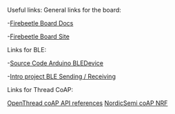 Useful links:
General links for the board:

-[Firebeetle Board Docs](https://raw.githubusercontent.com/Robert-MARKII/Document/master/FireBeetle%20Board-ESP32%20User%20Manual%20update.pdf)

-[Firebeetle Board Site](https://wiki.dfrobot.com/FireBeetle_Board_ESP32_E_SKU_DFR0654#target_0)

Links for BLE:

-[Source Code Arduino BLEDevice](https://github.com/espressif/arduino-esp32/blob/master/libraries/BLE/src/BLEDevice.h)

-[Intro project BLE Sending / Receiving](https://randomnerdtutorials.com/esp32-ble-server-client/)

Links for Thread CoAP:

[OpenThread coAP API references](https://openthread.io/reference/group/api-coap)
[NordicSemi coAP NRF](https://docs.nordicsemi.com/bundle/ncs-latest/page/nrf/samples/openthread/coap_server/README.html)
